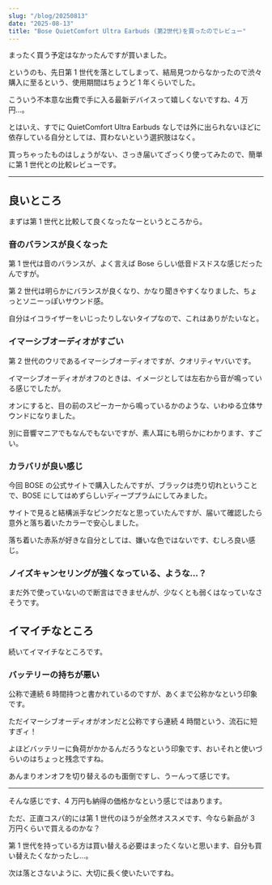 ```yaml
---
slug: "/blog/20250813"
date: "2025-08-13"
title: "Bose QuietComfort Ultra Earbuds (第2世代)を買ったのでレビュー"
---
```


まったく買う予定はなかったんですが買いました。

というのも、先日第 1 世代を落としてしまって、結局見つからなかったので渋々購入に至るという、使用期間はちょうど 1 年くらいでした。

こういう不本意な出費で手に入る最新デバイスって嬉しくないですね、4 万円…。

とはいえ、すでに QuietComfort Ultra Earbuds なしでは外に出られないほどに依存している自分としては、買わないという選択肢はなく。

買っちゃったものはしょうがない、さっき届いてざっくり使ってみたので、簡単に第 1 世代との比較レビューです。

---

## 良いところ

まずは第 1 世代と比較して良くなったなーというところから。

### 音のバランスが良くなった

第 1 世代は音のバランスが、よく言えば Bose らしい低音ドスドスな感じだったんですが。

第 2 世代は明らかにバランスが良くなり、かなり聞きやすくなりました、ちょっとソニーっぽいサウンド感。

自分はイコライザーをいじったりしないタイプなので、これはありがたいなと。

### イマーシブオーディオがすごい

第 2 世代のウリであるイマーシブオーディオですが、クオリティヤバいです。

イマーシブオーディオがオフのときは、イメージとしては左右から音が鳴っている感じでしたが。

オンにすると、目の前のスピーカーから鳴っているかのような、いわゆる立体サウンドになりました。

別に音響マニアでもなんでもないですが、素人耳にも明らかにわかります、すごい。

### カラバリが良い感じ

今回 BOSE の公式サイトで購入したんですが、ブラックは売り切れということで、BOSE にしてはめずらしいディーププラムにしてみました。

サイトで見ると結構派手なピンクだなと思っていたんですが、届いて確認したら意外と落ち着いたカラーで安心しました。

落ち着いた赤系が好きな自分としては、嫌いな色ではないです、むしろ良い感じ。

### ノイズキャンセリングが強くなっている、ような…？

まだ外で使っていないので断言はできませんが、少なくとも弱くはなっていなさそうです。

## イマイチなところ

続いてイマイチなところです。

### バッテリーの持ちが悪い

公称で連続 6 時間持つと書かれているのですが、あくまで公称かなという印象です。

ただイマーシブオーディオがオンだと公称ですら連続 4 時間という、流石に短すぎィ！

よほどバッテリーに負荷がかかるんだろうなという印象です、おいそれと使いづらいのはちょっと残念ですね。

あんまりオンオフを切り替えるのも面倒ですし、うーんって感じです。

---

そんな感じです、4 万円も納得の価格かなという感じではあります。

ただ、正直コスパ的には第 1 世代のほうが全然オススメです、今なら新品が 3 万円くらいで買えるのかな？

第 1 世代を持っている方は買い替える必要はまったくないと思います、自分も買い替えたくなかったし…。

次は落とさないように、大切に長く使いたいですね。
